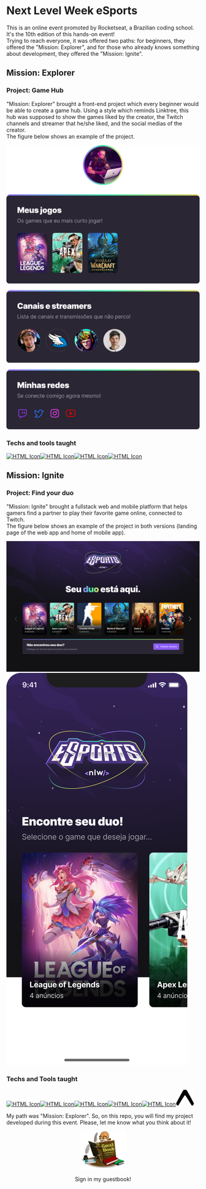 # Next Level Week eSports  
This is an online event promoted by Rocketseat, a Brazilian coding school. It's the 10th edition of this hands-on event!  
Trying to reach everyone, it was offered two paths: for beginners, they offered the "Mission: Explorer", and for those who already knows something about development, they offered the "Mission: Ignite".  

## Mission: Explorer  

### Project: Game Hub  

"Mission: Explorer" brought a front-end project which every beginner would be able to create a game hub. Using a style which reminds Linktree, this hub was supposed to show the games liked by the creator, the Twitch channels and streamer that he/she liked, and the social medias of the creator.  
The figure below shows an example of the project.  

![Game Hub project](./assets/example.png)  

### Techs and tools taught  

[<img src="https://cdn.jsdelivr.net/gh/devicons/devicon/icons/html5/html5-original.svg" alt="HTML Icon" width="48px"/>](https://cdn.jsdelivr.net/gh/devicons/devicon/icons/html5/html5-original.svg)[<img src="https://cdn.jsdelivr.net/gh/devicons/devicon/icons/css3/css3-original.svg" alt="HTML Icon" width="48px"/>](https://cdn.jsdelivr.net/gh/devicons/devicon/icons/css3/css3-original.svg)[<img src="https://cdn.jsdelivr.net/gh/devicons/devicon/icons/git/git-original.svg" alt="HTML Icon" width="48px"/>](https://cdn.jsdelivr.net/gh/devicons/devicon/icons/git/git-original.svg)[<img src="https://cdn.jsdelivr.net/gh/devicons/devicon/icons/github/github-original.svg" alt="HTML Icon" width="48px"/>](https://cdn.jsdelivr.net/gh/devicons/devicon/icons/github/github-original.svg)  

## Mission: Ignite  

### Project: Find your duo  

"Mission: Ignite" brought a fullstack web and mobile platform that helps gamers find a partner to play their favorite game online, connected to Twitch.  
The figure below shows an example of the project in both versions (landing page of the web app and home of mobile app).  

![Duo Landing web page](./assets/landingwi.png)  
![Duo Home app](./assets/homemi.png)  

### Techs and Tools taught  

[<img src="https://cdn.jsdelivr.net/gh/devicons/devicon/icons/javascript/javascript-original.svg" alt="HTML Icon" width="48px"/>](https://cdn.jsdelivr.net/gh/devicons/devicon/icons/javascript/javascript-original.svg)[<img src="https://cdn.jsdelivr.net/gh/devicons/devicon/icons/react/react-original.svg" alt="HTML Icon" width="48px"/>](https://cdn.jsdelivr.net/gh/devicons/devicon/icons/react/react-original.svg)[<img src="https://cdn.jsdelivr.net/gh/devicons/devicon/icons/typescript/typescript-original.svg" alt="HTML Icon" width="48px"/>](https://cdn.jsdelivr.net/gh/devicons/devicon/icons/typescript/typescript-original.svg)[<img src="https://cdn.jsdelivr.net/gh/devicons/devicon/icons/nodejs/nodejs-original.svg" alt="HTML Icon" width="48px"/>](https://cdn.jsdelivr.net/gh/devicons/devicon/icons/nodejs/nodejs-original.svg)[<img src="https://cdn.jsdelivr.net/gh/devicons/devicon/icons/tailwindcss/tailwindcss-plain.svg" alt="HTML Icon" width="48px"/>](https://cdn.jsdelivr.net/gh/devicons/devicon/icons/tailwindcss/tailwindcss-plain.svg)[<img src="./assets/expo.svg" alt="HTML Icon" width="48px"/>](./assets/expo.svg)  

My path was "Mission: Explorer". So, on this repo, you will find my project developed during this event. Please, let me know what you think about it!  

<p align="center">
  <a href="https://gist.github.com/bryrrea/c9da7bda00e7106d3889f4a42ebfa8c1">
    <img src="./assets/guestbook.gif" alt="Click here to sign my guest book!">
  </a>
  <p align="center"> Sign in my guestbook!</p>
</p>